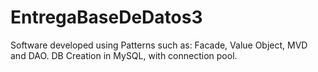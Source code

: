 # EntregaBaseDeDatos3
Software developed using Patterns such as: Facade, Value Object, MVD and DAO. DB Creation in MySQL, with connection pool.
